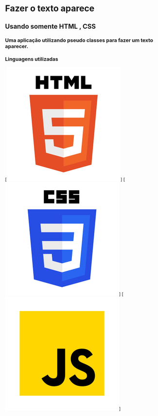 # Fazer o texto aparece 
## Usando somente HTML , CSS
### Uma aplicação utilizando  pseudo classes para fazer um texto aparecer.

### Linguagens utilizadas 

[<img src="img/html.svg">]
[<img src="img/css.svg">]
[<img src="img/javascript.svg">]

